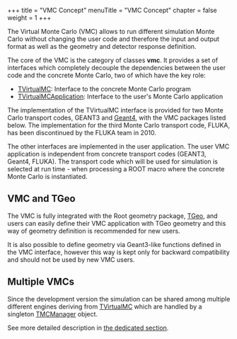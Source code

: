 +++
title = "VMC Concept"
menuTitle = "VMC Concept"
chapter = false
weight = 1
+++

The Virtual Monte Carlo (VMC) allows to run different simulation Monte Carlo without changing the user code and therefore the input and output format as well as the geometry and detector response definition.

The core of the VMC is the category of classes **vmc**. It provides a set of interfaces which completely decouple the dependencies between the user code and the concrete Monte Carlo, two of which have the key role:

- [TVirtualMC](https://vmc-project.github.io/vmc/classTVirtualMC.html): Interface to the concrete Monte Carlo program
- [TVirtualMCApplication](https://vmc-project.github.io/vmc/classTVirtualMCApplication.html): Interface to the user's Monte Carlo application

The implementation of the TVirtualMC interface is provided for two Monte Carlo transport codes, GEANT3 and [Geant4](http://geant4.web.cern.ch/geant4/), with the VMC packages listed below. The implementation for the third Monte Carlo transport code, FLUKA, has been discontinued by the FLUKA team in 2010.

The other interfaces are implemented in the user application. The user VMC application is independent from concrete transport codes (GEANT3, Geant4, FLUKA). The transport code which will be used for simulation is selected at run time - when processing a ROOT macro where the concrete Monte Carlo is instantiated.

## VMC and TGeo

The VMC is fully integrated with the Root geometry package, [TGeo](https://root.cern/doc/master/group__Geometry__classes.html), and users can easily define their VMC application with TGeo geometry and this way of geometry definition is recommended for new users.

It is also possible to define geometry via Geant3-like functions defined in the VMC interface, however this way is kept only for backward compatibility and should not be used by new VMC users.

## Multiple VMCs

Since the development version the simulation can be shared among multiple different engines deriving from [TVirtualMC](https://vmc-project.github.io/vmc/classTVirtualMC.html) which are handled by a singleton [TMCManager](https://vmc-project.github.io/vmc/classTMCManager.html) object.

See more detailed description in [the dedicated section](/user-guide/vmc/multiple-vmc).
